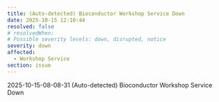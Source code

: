 ```yaml
---
title: (Auto-detected) Bioconductor Workshop Service Down
date: 2025-10-15 12:10:44
resolved: false
# resolvedWhen: 
# Possible severity levels: down, disrupted, notice
severity: down
affected:
  - Workshop Service
section: issue
---
```


2025-10-15-08-08-31 (Auto-detected) Bioconductor Workshop Service Down

